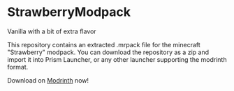 # StrawberryModpack

Vanilla with a bit of extra flavor

This repository contains an extracted .mrpack file for the minecraft "Strawberry" modpack. You can download the repository as a zip and import it into Prism Launcher, or any other launcher supporting the modrinth format.

Download on [Modrinth](https://modrinth.com/modpack/strawberrypack) now!
